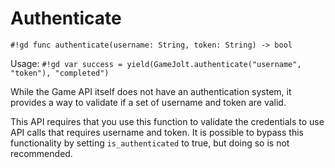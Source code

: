 # Authenticate
`#!gd func authenticate(username: String, token: String) -> bool`

Usage: `#!gd var success = yield(GameJolt.authenticate("username", "token"), "completed")`

While the Game API itself does not have an authentication system, it provides a way to validate if a set of username and token are valid.

This API requires that you use this function to validate the credentials to use API calls that requires username and token. It is possible to bypass this functionality by setting `is_authenticated` to true, but doing so is not recommended.
